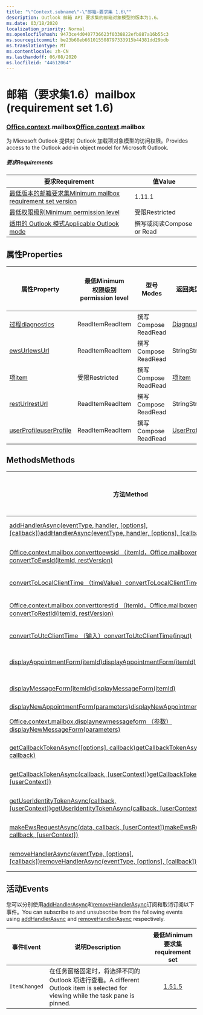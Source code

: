 ```yaml
---
title: "\"Context.subname\"-\"邮箱-要求集 1.6\""
description: Outlook 邮箱 API 要求集的邮箱对象模型的版本为1.6。
ms.date: 03/18/2020
localization_priority: Normal
ms.openlocfilehash: 9473ce4d0407736623f0338822efb887a16b55c3
ms.sourcegitcommit: be23b68eb661015508797333915b44381dd29bdb
ms.translationtype: MT
ms.contentlocale: zh-CN
ms.lasthandoff: 06/08/2020
ms.locfileid: "44612064"
---
```

# <a name="mailbox-requirement-set-16"></a><span data-ttu-id="70de7-103">邮箱（要求集1.6）</span><span class="sxs-lookup"><span data-stu-id="70de7-103">mailbox (requirement set 1.6)</span></span>

### <a name="officecontextmailbox"></a><span data-ttu-id="70de7-104">[Office](office.md)[.context](office.context.md).mailbox</span><span class="sxs-lookup"><span data-stu-id="70de7-104">[Office](office.md)[.context](office.context.md).mailbox</span></span>

<span data-ttu-id="70de7-105">为 Microsoft Outlook 提供对 Outlook 加载项对象模型的访问权限。</span><span class="sxs-lookup"><span data-stu-id="70de7-105">Provides access to the Outlook add-in object model for Microsoft Outlook.</span></span>

##### <a name="requirements"></a><span data-ttu-id="70de7-106">要求</span><span class="sxs-lookup"><span data-stu-id="70de7-106">Requirements</span></span>

|<span data-ttu-id="70de7-107">要求</span><span class="sxs-lookup"><span data-stu-id="70de7-107">Requirement</span></span>| <span data-ttu-id="70de7-108">值</span><span class="sxs-lookup"><span data-stu-id="70de7-108">Value</span></span>|
|---|---|
|[<span data-ttu-id="70de7-109">最低版本的邮箱要求集</span><span class="sxs-lookup"><span data-stu-id="70de7-109">Minimum mailbox requirement set version</span></span>](../../requirement-sets/outlook-api-requirement-sets.md)| <span data-ttu-id="70de7-110">1.1</span><span class="sxs-lookup"><span data-stu-id="70de7-110">1.1</span></span>|
|[<span data-ttu-id="70de7-111">最低权限级别</span><span class="sxs-lookup"><span data-stu-id="70de7-111">Minimum permission level</span></span>](../../../outlook/understanding-outlook-add-in-permissions.md)| <span data-ttu-id="70de7-112">受限</span><span class="sxs-lookup"><span data-stu-id="70de7-112">Restricted</span></span>|
|[<span data-ttu-id="70de7-113">适用的 Outlook 模式</span><span class="sxs-lookup"><span data-stu-id="70de7-113">Applicable Outlook mode</span></span>](../../../outlook/outlook-add-ins-overview.md#extension-points)| <span data-ttu-id="70de7-114">撰写或阅读</span><span class="sxs-lookup"><span data-stu-id="70de7-114">Compose or Read</span></span>|

## <a name="properties"></a><span data-ttu-id="70de7-115">属性</span><span class="sxs-lookup"><span data-stu-id="70de7-115">Properties</span></span>

| <span data-ttu-id="70de7-116">属性</span><span class="sxs-lookup"><span data-stu-id="70de7-116">Property</span></span> | <span data-ttu-id="70de7-117">最低</span><span class="sxs-lookup"><span data-stu-id="70de7-117">Minimum</span></span><br><span data-ttu-id="70de7-118">权限级别</span><span class="sxs-lookup"><span data-stu-id="70de7-118">permission level</span></span> | <span data-ttu-id="70de7-119">型号</span><span class="sxs-lookup"><span data-stu-id="70de7-119">Modes</span></span> | <span data-ttu-id="70de7-120">返回类型</span><span class="sxs-lookup"><span data-stu-id="70de7-120">Return type</span></span> | <span data-ttu-id="70de7-121">最低</span><span class="sxs-lookup"><span data-stu-id="70de7-121">Minimum</span></span><br><span data-ttu-id="70de7-122">要求集</span><span class="sxs-lookup"><span data-stu-id="70de7-122">requirement set</span></span> |
|---|---|---|---|:---:|
| [<span data-ttu-id="70de7-123">过程</span><span class="sxs-lookup"><span data-stu-id="70de7-123">diagnostics</span></span>](/javascript/api/outlook/office.mailbox?view=outlook-js-1.6#diagnostics) | <span data-ttu-id="70de7-124">ReadItem</span><span class="sxs-lookup"><span data-stu-id="70de7-124">ReadItem</span></span> | <span data-ttu-id="70de7-125">撰写</span><span class="sxs-lookup"><span data-stu-id="70de7-125">Compose</span></span><br><span data-ttu-id="70de7-126">Read</span><span class="sxs-lookup"><span data-stu-id="70de7-126">Read</span></span> | [<span data-ttu-id="70de7-127">Diagnostics</span><span class="sxs-lookup"><span data-stu-id="70de7-127">Diagnostics</span></span>](/javascript/api/outlook/office.diagnostics?view=outlook-js-1.6) | [<span data-ttu-id="70de7-128">1.1</span><span class="sxs-lookup"><span data-stu-id="70de7-128">1.1</span></span>](../requirement-set-1.1/outlook-requirement-set-1.1.md) |
| [<span data-ttu-id="70de7-129">ewsUrl</span><span class="sxs-lookup"><span data-stu-id="70de7-129">ewsUrl</span></span>](/javascript/api/outlook/office.mailbox?view=outlook-js-1.6#ewsurl) | <span data-ttu-id="70de7-130">ReadItem</span><span class="sxs-lookup"><span data-stu-id="70de7-130">ReadItem</span></span> | <span data-ttu-id="70de7-131">撰写</span><span class="sxs-lookup"><span data-stu-id="70de7-131">Compose</span></span><br><span data-ttu-id="70de7-132">Read</span><span class="sxs-lookup"><span data-stu-id="70de7-132">Read</span></span> | <span data-ttu-id="70de7-133">String</span><span class="sxs-lookup"><span data-stu-id="70de7-133">String</span></span> | [<span data-ttu-id="70de7-134">1.1</span><span class="sxs-lookup"><span data-stu-id="70de7-134">1.1</span></span>](../requirement-set-1.1/outlook-requirement-set-1.1.md) |
| [<span data-ttu-id="70de7-135">项</span><span class="sxs-lookup"><span data-stu-id="70de7-135">item</span></span>](office.context.mailbox.item.md) | <span data-ttu-id="70de7-136">受限</span><span class="sxs-lookup"><span data-stu-id="70de7-136">Restricted</span></span> | <span data-ttu-id="70de7-137">撰写</span><span class="sxs-lookup"><span data-stu-id="70de7-137">Compose</span></span><br><span data-ttu-id="70de7-138">Read</span><span class="sxs-lookup"><span data-stu-id="70de7-138">Read</span></span> | [<span data-ttu-id="70de7-139">项</span><span class="sxs-lookup"><span data-stu-id="70de7-139">Item</span></span>](/javascript/api/outlook/office.item?view=outlook-js-1.6) | [<span data-ttu-id="70de7-140">1.1</span><span class="sxs-lookup"><span data-stu-id="70de7-140">1.1</span></span>](../requirement-set-1.1/outlook-requirement-set-1.1.md) |
| [<span data-ttu-id="70de7-141">restUrl</span><span class="sxs-lookup"><span data-stu-id="70de7-141">restUrl</span></span>](/javascript/api/outlook/office.mailbox?view=outlook-js-1.6#resturl) | <span data-ttu-id="70de7-142">ReadItem</span><span class="sxs-lookup"><span data-stu-id="70de7-142">ReadItem</span></span> | <span data-ttu-id="70de7-143">撰写</span><span class="sxs-lookup"><span data-stu-id="70de7-143">Compose</span></span><br><span data-ttu-id="70de7-144">Read</span><span class="sxs-lookup"><span data-stu-id="70de7-144">Read</span></span> | <span data-ttu-id="70de7-145">String</span><span class="sxs-lookup"><span data-stu-id="70de7-145">String</span></span> | [<span data-ttu-id="70de7-146">1.5</span><span class="sxs-lookup"><span data-stu-id="70de7-146">1.5</span></span>](../requirement-set-1.5/outlook-requirement-set-1.5.md) |
| [<span data-ttu-id="70de7-147">userProfile</span><span class="sxs-lookup"><span data-stu-id="70de7-147">userProfile</span></span>](/javascript/api/outlook/office.mailbox?view=outlook-js-1.5#userprofile) | <span data-ttu-id="70de7-148">ReadItem</span><span class="sxs-lookup"><span data-stu-id="70de7-148">ReadItem</span></span> | <span data-ttu-id="70de7-149">撰写</span><span class="sxs-lookup"><span data-stu-id="70de7-149">Compose</span></span><br><span data-ttu-id="70de7-150">Read</span><span class="sxs-lookup"><span data-stu-id="70de7-150">Read</span></span> | [<span data-ttu-id="70de7-151">UserProfile</span><span class="sxs-lookup"><span data-stu-id="70de7-151">UserProfile</span></span>](/javascript/api/outlook/office.userprofile?view=outlook-js-1.6) | [<span data-ttu-id="70de7-152">1.1</span><span class="sxs-lookup"><span data-stu-id="70de7-152">1.1</span></span>](../requirement-set-1.1/outlook-requirement-set-1.1.md) |

## <a name="methods"></a><span data-ttu-id="70de7-153">Methods</span><span class="sxs-lookup"><span data-stu-id="70de7-153">Methods</span></span>

| <span data-ttu-id="70de7-154">方法</span><span class="sxs-lookup"><span data-stu-id="70de7-154">Method</span></span> | <span data-ttu-id="70de7-155">最低</span><span class="sxs-lookup"><span data-stu-id="70de7-155">Minimum</span></span><br><span data-ttu-id="70de7-156">权限级别</span><span class="sxs-lookup"><span data-stu-id="70de7-156">permission level</span></span> | <span data-ttu-id="70de7-157">型号</span><span class="sxs-lookup"><span data-stu-id="70de7-157">Modes</span></span> | <span data-ttu-id="70de7-158">最低</span><span class="sxs-lookup"><span data-stu-id="70de7-158">Minimum</span></span><br><span data-ttu-id="70de7-159">要求集</span><span class="sxs-lookup"><span data-stu-id="70de7-159">requirement set</span></span> |
|---|---|---|:---:|
| <span data-ttu-id="70de7-160">[addHandlerAsync(eventType, handler, [options], [callback])](/javascript/api/outlook/office.mailbox?view=outlook-js-1.6#addhandlerasync-eventtype--handler--options--callback-)</span><span class="sxs-lookup"><span data-stu-id="70de7-160">[addHandlerAsync(eventType, handler, [options], [callback])](/javascript/api/outlook/office.mailbox?view=outlook-js-1.6#addhandlerasync-eventtype--handler--options--callback-)</span></span> | <span data-ttu-id="70de7-161">ReadItem</span><span class="sxs-lookup"><span data-stu-id="70de7-161">ReadItem</span></span> | <span data-ttu-id="70de7-162">撰写</span><span class="sxs-lookup"><span data-stu-id="70de7-162">Compose</span></span><br><span data-ttu-id="70de7-163">Read</span><span class="sxs-lookup"><span data-stu-id="70de7-163">Read</span></span> | [<span data-ttu-id="70de7-164">1.5</span><span class="sxs-lookup"><span data-stu-id="70de7-164">1.5</span></span>](../requirement-set-1.5/outlook-requirement-set-1.5.md) |
| [<span data-ttu-id="70de7-165">Office.context.mailbox.converttoewsid （itemId，Office.mailboxenums.restversion）</span><span class="sxs-lookup"><span data-stu-id="70de7-165">convertToEwsId(itemId, restVersion)</span></span>](/javascript/api/outlook/office.mailbox?view=outlook-js-1.6#converttoewsid-itemid--restversion-) | <span data-ttu-id="70de7-166">受限</span><span class="sxs-lookup"><span data-stu-id="70de7-166">Restricted</span></span> | <span data-ttu-id="70de7-167">撰写</span><span class="sxs-lookup"><span data-stu-id="70de7-167">Compose</span></span><br><span data-ttu-id="70de7-168">Read</span><span class="sxs-lookup"><span data-stu-id="70de7-168">Read</span></span> | [<span data-ttu-id="70de7-169">1.3</span><span class="sxs-lookup"><span data-stu-id="70de7-169">1.3</span></span>](../requirement-set-1.3/outlook-requirement-set-1.3.md) |
| [<span data-ttu-id="70de7-170">convertToLocalClientTime （timeValue）</span><span class="sxs-lookup"><span data-stu-id="70de7-170">convertToLocalClientTime(timeValue)</span></span>](/javascript/api/outlook/office.mailbox?view=outlook-js-1.6#converttolocalclienttime-timevalue-) | <span data-ttu-id="70de7-171">ReadItem</span><span class="sxs-lookup"><span data-stu-id="70de7-171">ReadItem</span></span> | <span data-ttu-id="70de7-172">撰写</span><span class="sxs-lookup"><span data-stu-id="70de7-172">Compose</span></span><br><span data-ttu-id="70de7-173">Read</span><span class="sxs-lookup"><span data-stu-id="70de7-173">Read</span></span> | [<span data-ttu-id="70de7-174">1.1</span><span class="sxs-lookup"><span data-stu-id="70de7-174">1.1</span></span>](../requirement-set-1.1/outlook-requirement-set-1.1.md) |
| [<span data-ttu-id="70de7-175">Office.context.mailbox.converttorestid （itemId，Office.mailboxenums.restversion）</span><span class="sxs-lookup"><span data-stu-id="70de7-175">convertToRestId(itemId, restVersion)</span></span>](/javascript/api/outlook/office.mailbox?view=outlook-js-1.6#converttorestid-itemid--restversion-) | <span data-ttu-id="70de7-176">受限</span><span class="sxs-lookup"><span data-stu-id="70de7-176">Restricted</span></span> | <span data-ttu-id="70de7-177">撰写</span><span class="sxs-lookup"><span data-stu-id="70de7-177">Compose</span></span><br><span data-ttu-id="70de7-178">Read</span><span class="sxs-lookup"><span data-stu-id="70de7-178">Read</span></span> | [<span data-ttu-id="70de7-179">1.3</span><span class="sxs-lookup"><span data-stu-id="70de7-179">1.3</span></span>](../requirement-set-1.3/outlook-requirement-set-1.3.md) |
| [<span data-ttu-id="70de7-180">convertToUtcClientTime （输入）</span><span class="sxs-lookup"><span data-stu-id="70de7-180">convertToUtcClientTime(input)</span></span>](/javascript/api/outlook/office.mailbox?view=outlook-js-1.6#converttoutcclienttime-input-) | <span data-ttu-id="70de7-181">ReadItem</span><span class="sxs-lookup"><span data-stu-id="70de7-181">ReadItem</span></span> | <span data-ttu-id="70de7-182">撰写</span><span class="sxs-lookup"><span data-stu-id="70de7-182">Compose</span></span><br><span data-ttu-id="70de7-183">Read</span><span class="sxs-lookup"><span data-stu-id="70de7-183">Read</span></span> | [<span data-ttu-id="70de7-184">1.1</span><span class="sxs-lookup"><span data-stu-id="70de7-184">1.1</span></span>](../requirement-set-1.1/outlook-requirement-set-1.1.md) |
| [<span data-ttu-id="70de7-185">displayAppointmentForm(itemId)</span><span class="sxs-lookup"><span data-stu-id="70de7-185">displayAppointmentForm(itemId)</span></span>](/javascript/api/outlook/office.mailbox?view=outlook-js-1.6#displayappointmentform-itemid-) | <span data-ttu-id="70de7-186">ReadItem</span><span class="sxs-lookup"><span data-stu-id="70de7-186">ReadItem</span></span> | <span data-ttu-id="70de7-187">撰写</span><span class="sxs-lookup"><span data-stu-id="70de7-187">Compose</span></span><br><span data-ttu-id="70de7-188">Read</span><span class="sxs-lookup"><span data-stu-id="70de7-188">Read</span></span> | [<span data-ttu-id="70de7-189">1.1</span><span class="sxs-lookup"><span data-stu-id="70de7-189">1.1</span></span>](../requirement-set-1.1/outlook-requirement-set-1.1.md) |
| [<span data-ttu-id="70de7-190">displayMessageForm(itemId)</span><span class="sxs-lookup"><span data-stu-id="70de7-190">displayMessageForm(itemId)</span></span>](/javascript/api/outlook/office.mailbox?view=outlook-js-1.6#displaymessageform-itemid-) | <span data-ttu-id="70de7-191">ReadItem</span><span class="sxs-lookup"><span data-stu-id="70de7-191">ReadItem</span></span> | <span data-ttu-id="70de7-192">撰写</span><span class="sxs-lookup"><span data-stu-id="70de7-192">Compose</span></span><br><span data-ttu-id="70de7-193">Read</span><span class="sxs-lookup"><span data-stu-id="70de7-193">Read</span></span> | [<span data-ttu-id="70de7-194">1.1</span><span class="sxs-lookup"><span data-stu-id="70de7-194">1.1</span></span>](../requirement-set-1.1/outlook-requirement-set-1.1.md) |
| [<span data-ttu-id="70de7-195">displayNewAppointmentForm(parameters)</span><span class="sxs-lookup"><span data-stu-id="70de7-195">displayNewAppointmentForm(parameters)</span></span>](/javascript/api/outlook/office.mailbox?view=outlook-js-1.6#displaynewappointmentform-parameters-) | <span data-ttu-id="70de7-196">ReadItem</span><span class="sxs-lookup"><span data-stu-id="70de7-196">ReadItem</span></span> | <span data-ttu-id="70de7-197">Read</span><span class="sxs-lookup"><span data-stu-id="70de7-197">Read</span></span> | [<span data-ttu-id="70de7-198">1.1</span><span class="sxs-lookup"><span data-stu-id="70de7-198">1.1</span></span>](../requirement-set-1.1/outlook-requirement-set-1.1.md) |
| [<span data-ttu-id="70de7-199">Office.context.mailbox.displaynewmessageform （参数）</span><span class="sxs-lookup"><span data-stu-id="70de7-199">displayNewMessageForm(parameters)</span></span>](/javascript/api/outlook/office.mailbox?view=outlook-js-1.6#displaynewmessageform-parameters-) | <span data-ttu-id="70de7-200">ReadItem</span><span class="sxs-lookup"><span data-stu-id="70de7-200">ReadItem</span></span> | <span data-ttu-id="70de7-201">撰写</span><span class="sxs-lookup"><span data-stu-id="70de7-201">Compose</span></span><br><span data-ttu-id="70de7-202">Read</span><span class="sxs-lookup"><span data-stu-id="70de7-202">Read</span></span> | [<span data-ttu-id="70de7-203">1.6</span><span class="sxs-lookup"><span data-stu-id="70de7-203">1.6</span></span>](../requirement-set-1.6/outlook-requirement-set-1.6.md) |
| <span data-ttu-id="70de7-204">[getCallbackTokenAsync([options], callback)](/javascript/api/outlook/office.mailbox?view=outlook-js-1.6#getcallbacktokenasync-options--callback-)</span><span class="sxs-lookup"><span data-stu-id="70de7-204">[getCallbackTokenAsync([options], callback)](/javascript/api/outlook/office.mailbox?view=outlook-js-1.6#getcallbacktokenasync-options--callback-)</span></span> | <span data-ttu-id="70de7-205">ReadItem</span><span class="sxs-lookup"><span data-stu-id="70de7-205">ReadItem</span></span> | <span data-ttu-id="70de7-206">撰写</span><span class="sxs-lookup"><span data-stu-id="70de7-206">Compose</span></span><br><span data-ttu-id="70de7-207">Read</span><span class="sxs-lookup"><span data-stu-id="70de7-207">Read</span></span> | [<span data-ttu-id="70de7-208">1.5</span><span class="sxs-lookup"><span data-stu-id="70de7-208">1.5</span></span>](../requirement-set-1.5/outlook-requirement-set-1.5.md) |
| <span data-ttu-id="70de7-209">[getCallbackTokenAsync(callback, [userContext])](/javascript/api/outlook/office.mailbox?view=outlook-js-1.6#getcallbacktokenasync-callback--usercontext-)</span><span class="sxs-lookup"><span data-stu-id="70de7-209">[getCallbackTokenAsync(callback, [userContext])](/javascript/api/outlook/office.mailbox?view=outlook-js-1.6#getcallbacktokenasync-callback--usercontext-)</span></span> | <span data-ttu-id="70de7-210">ReadItem</span><span class="sxs-lookup"><span data-stu-id="70de7-210">ReadItem</span></span> | <span data-ttu-id="70de7-211">撰写</span><span class="sxs-lookup"><span data-stu-id="70de7-211">Compose</span></span><br><span data-ttu-id="70de7-212">Read</span><span class="sxs-lookup"><span data-stu-id="70de7-212">Read</span></span> | [<span data-ttu-id="70de7-213">1.3</span><span class="sxs-lookup"><span data-stu-id="70de7-213">1.3</span></span>](../requirement-set-1.3/outlook-requirement-set-1.3.md)<br>[<span data-ttu-id="70de7-214">1.1</span><span class="sxs-lookup"><span data-stu-id="70de7-214">1.1</span></span>](../requirement-set-1.1/outlook-requirement-set-1.1.md) |
| <span data-ttu-id="70de7-215">[getUserIdentityTokenAsync(callback, [userContext])](/javascript/api/outlook/office.mailbox?view=outlook-js-1.6#getuseridentitytokenasync-callback--usercontext-)</span><span class="sxs-lookup"><span data-stu-id="70de7-215">[getUserIdentityTokenAsync(callback, [userContext])](/javascript/api/outlook/office.mailbox?view=outlook-js-1.6#getuseridentitytokenasync-callback--usercontext-)</span></span> | <span data-ttu-id="70de7-216">ReadItem</span><span class="sxs-lookup"><span data-stu-id="70de7-216">ReadItem</span></span> | <span data-ttu-id="70de7-217">撰写</span><span class="sxs-lookup"><span data-stu-id="70de7-217">Compose</span></span><br><span data-ttu-id="70de7-218">Read</span><span class="sxs-lookup"><span data-stu-id="70de7-218">Read</span></span> | [<span data-ttu-id="70de7-219">1.1</span><span class="sxs-lookup"><span data-stu-id="70de7-219">1.1</span></span>](../requirement-set-1.1/outlook-requirement-set-1.1.md) |
| <span data-ttu-id="70de7-220">[makeEwsRequestAsync(data, callback, [userContext])](/javascript/api/outlook/office.mailbox?view=outlook-js-1.6#makeewsrequestasync-data--callback--usercontext-)</span><span class="sxs-lookup"><span data-stu-id="70de7-220">[makeEwsRequestAsync(data, callback, [userContext])](/javascript/api/outlook/office.mailbox?view=outlook-js-1.6#makeewsrequestasync-data--callback--usercontext-)</span></span> | <span data-ttu-id="70de7-221">ReadWriteMailbox</span><span class="sxs-lookup"><span data-stu-id="70de7-221">ReadWriteMailbox</span></span> | <span data-ttu-id="70de7-222">撰写</span><span class="sxs-lookup"><span data-stu-id="70de7-222">Compose</span></span><br><span data-ttu-id="70de7-223">Read</span><span class="sxs-lookup"><span data-stu-id="70de7-223">Read</span></span> | [<span data-ttu-id="70de7-224">1.1</span><span class="sxs-lookup"><span data-stu-id="70de7-224">1.1</span></span>](../requirement-set-1.1/outlook-requirement-set-1.1.md) |
| <span data-ttu-id="70de7-225">[removeHandlerAsync(eventType, [options], [callback])](/javascript/api/outlook/office.mailbox?view=outlook-js-1.6#removehandlerasync-eventtype--options--callback-)</span><span class="sxs-lookup"><span data-stu-id="70de7-225">[removeHandlerAsync(eventType, [options], [callback])](/javascript/api/outlook/office.mailbox?view=outlook-js-1.6#removehandlerasync-eventtype--options--callback-)</span></span> | <span data-ttu-id="70de7-226">ReadItem</span><span class="sxs-lookup"><span data-stu-id="70de7-226">ReadItem</span></span> | <span data-ttu-id="70de7-227">撰写</span><span class="sxs-lookup"><span data-stu-id="70de7-227">Compose</span></span><br><span data-ttu-id="70de7-228">Read</span><span class="sxs-lookup"><span data-stu-id="70de7-228">Read</span></span> | [<span data-ttu-id="70de7-229">1.5</span><span class="sxs-lookup"><span data-stu-id="70de7-229">1.5</span></span>](../requirement-set-1.5/outlook-requirement-set-1.5.md) |

## <a name="events"></a><span data-ttu-id="70de7-230">活动</span><span class="sxs-lookup"><span data-stu-id="70de7-230">Events</span></span>

<span data-ttu-id="70de7-231">您可以分别使用[addHandlerAsync](/javascript/api/outlook/office.mailbox?view=outlook-js-1.6#addhandlerasync-eventtype--handler--options--callback-)和[removeHandlerAsync](/javascript/api/outlook/office.mailbox?view=outlook-js-1.6#removehandlerasync-eventtype--options--callback-)订阅和取消订阅以下事件。</span><span class="sxs-lookup"><span data-stu-id="70de7-231">You can subscribe to and unsubscribe from the following events using [addHandlerAsync](/javascript/api/outlook/office.mailbox?view=outlook-js-1.6#addhandlerasync-eventtype--handler--options--callback-) and [removeHandlerAsync](/javascript/api/outlook/office.mailbox?view=outlook-js-1.6#removehandlerasync-eventtype--options--callback-) respectively.</span></span>

| <span data-ttu-id="70de7-232">事件</span><span class="sxs-lookup"><span data-stu-id="70de7-232">Event</span></span> | <span data-ttu-id="70de7-233">说明</span><span class="sxs-lookup"><span data-stu-id="70de7-233">Description</span></span> | <span data-ttu-id="70de7-234">最低</span><span class="sxs-lookup"><span data-stu-id="70de7-234">Minimum</span></span><br><span data-ttu-id="70de7-235">要求集</span><span class="sxs-lookup"><span data-stu-id="70de7-235">requirement set</span></span> |
|---|---|:---:|
|`ItemChanged`| <span data-ttu-id="70de7-236">在任务窗格固定时，将选择不同的 Outlook 项进行查看。</span><span class="sxs-lookup"><span data-stu-id="70de7-236">A different Outlook item is selected for viewing while the task pane is pinned.</span></span> | [<span data-ttu-id="70de7-237">1.5</span><span class="sxs-lookup"><span data-stu-id="70de7-237">1.5</span></span>](../requirement-set-1.5/outlook-requirement-set-1.5.md) |

